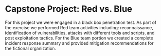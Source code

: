 # Capstone Project: Red vs. Blue

For this project we were engaged in a black box penetration test. As part of the exercise we performed Red team activities including: reconnaissance, identification of vulnerabilities, attacks with different tools and scripts, and post exploitation tactics. For the Blue team portion we created a complete incident response summary and provided mitigation recommendations for the fictional organization.
